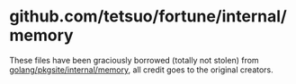 # github.com/tetsuo/fortune/internal/memory

These files have been graciously borrowed (totally not stolen) from [golang/pkgsite/internal/memory](https://github.com/golang/pkgsite), all credit goes to the original creators.

